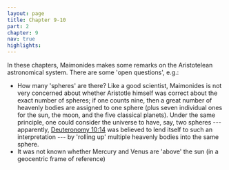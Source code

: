 ```yaml
---
layout: page
title: Chapter 9-10
part: 2
chapter: 9
nav: true
highlights: 
---
```


In these chapters, Maimonides makes some remarks on the Aristotelean astronomical system. There are some 'open questions', e.g.:
- How many 'spheres' are there? Like a good scientist, Maimonides is not very concerned about whether Aristotle himself was correct about the exact number of spheres; if one counts nine, then a great number of heavenly bodies are assigned to one sphere (plus seven individual ones for the sun, the moon, and the five classical planets). Under the same principle, one could consider the universe to have, say, two spheres --- apparently, [Deuteronomy 10:14](https://www.sefaria.org/Deuteronomy.10.14) was believed to lend itself to such an interpretation --- by 'rolling up' multiple heavenly bodies into the same sphere.
- It was not known whether Mercury and Venus are 'above' the sun (in a geocentric frame of reference)
